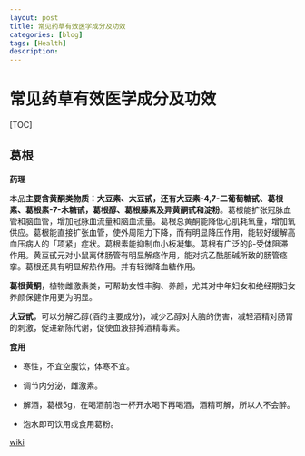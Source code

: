 ```yaml
---
layout: post
title: 常见药草有效医学成分及功效
categories: [blog]
tags: [Health]
description: 
---
```


# 常见药草有效医学成分及功效

[TOC]



## 葛根

**药理**

本品**主要含黄酮类物质：大豆素、大豆甙，还有大豆素-4,7-二葡萄糖甙、葛根素、葛根素-7-木糖甙，葛根醇、葛根藤素及异黄酮甙和淀粉**。葛根能扩张冠脉血管和脑血管，增加冠脉血流量和脑血流量。葛根总黄酮能降低心肌耗氧量，增加氧供应。葛根能直接扩张血管，使外周阻力下降，而有明显降压作用，能较好缓解高血压病人的「项紧」症状。葛根素能抑制血小板凝集。葛根有广泛的β-受体阻滞作用。黄豆甙元对小鼠离体肠管有明显解痉作用，能对抗乙酰胆碱所致的肠管痉挛。葛根还具有明显解热作用。并有轻微降血糖作用。

**葛根黄酮**，植物雌激素类，可帮助女性丰胸、养颜，尤其对中年妇女和绝经期妇女养颜保健作用更为明显。

**大豆甙**，可以分解乙醇(酒的主要成分)，减少乙醇对大脑的伤害，减轻酒精对肠胃的刺激，促进新陈代谢，促使血液排掉酒精毒素。

**食用** 

- 寒性，不宜空腹饮，体寒不宜。

- 调节内分泌，雌激素。

- 解酒，葛根5g，在喝酒前泡一杯开水喝下再喝酒，酒精可解，所以人不会醉。

- 泡水即可饮用或食用葛粉。

[wiki](https://zh.wikipedia.org/wiki/%E8%91%9B_(%E6%A4%8D%E7%89%A9))



